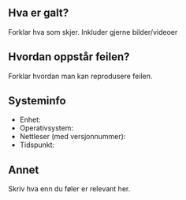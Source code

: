 ## Hva er galt?
Forklar hva som skjer. Inkluder gjerne bilder/videoer


## Hvordan oppstår feilen?
Forklar hvordan man kan reprodusere feilen.

## Systeminfo
 - Enhet: 
 - Operativsystem:
 - Nettleser (med versjonnummer):
- Tidspunkt:

## Annet
Skriv hva enn du føler er relevant her.
